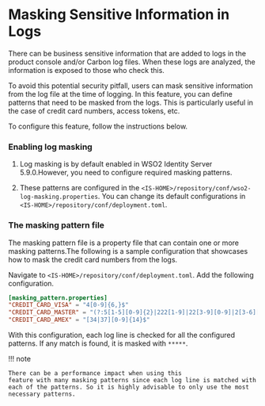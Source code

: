# Masking Sensitive Information in Logs

There can be business sensitive information that are added to logs in 
the product console and/or Carbon log files. When these logs
are analyzed, the information is exposed to those who check this.

To avoid this potential security pitfall, users can mask sensitive
information from the log file at the time of logging. In this feature,
you can define patterns that need to be masked from the logs. This is
particularly useful in the case of credit card numbers, access tokens,
etc.

To configure this feature, follow the instructions below.

### Enabling log masking

1.  Log masking is by default enabled in WSO2 Identity Server 5.9.0.However, you need 
    to configure required masking patterns.

2.  These patterns are configured in the `<IS-HOME>/repository/conf/wso2-log-masking.properties`. You can change 
    its default configurations in `<IS-HOME>/repository/conf/deployment.toml`.

### The masking pattern file

The masking pattern file is a property file that can contain one or more
masking patterns.The following is a sample configuration that showcases
how to mask the credit card numbers from the logs.

Navigate to `<IS-HOME>/repository/conf/deployment.toml`. Add the following configuration.

```toml
[masking_pattern.properties]
"CREDIT_CARD_VISA" = "4[0-9]{6,}$"
"CREDIT_CARD_MASTER" = "(?:5[1-5][0-9]{2}|222[1-9]|22[3-9][0-9]|2[3-6][0-9]{2}|27[01][0-9]|2720)[0-9]{12}"
"CREDIT_CARD_AMEX" = "[34|37][0-9]{14}$"
```

With this configuration, each log line is checked for all the configured
patterns. If any match is found, it is masked with `*****`.

!!! note 
    
    There can be a performance impact when using this
    feature with many masking patterns since each log line is matched with
    each of the patterns. So it is highly advisable to only use the most
    necessary patterns.
    
